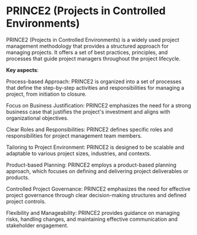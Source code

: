 # PRINCE2 (Projects in Controlled Environments)

PRINCE2 (Projects in Controlled Environments) is a widely used project management methodology that provides a structured approach for managing projects. It offers a set of best practices, principles, and processes that guide project managers throughout the project lifecycle.

**Key aspects**:

Process-based Approach: PRINCE2 is organized into a set of processes that define the step-by-step activities and responsibilities for managing a project, from initiation to closure.

Focus on Business Justification: PRINCE2 emphasizes the need for a strong business case that justifies the project's investment and aligns with organizational objectives.

Clear Roles and Responsibilities: PRINCE2 defines specific roles and responsibilities for project management team members.

Tailoring to Project Environment: PRINCE2 is designed to be scalable and adaptable to various project sizes, industries, and contexts.

Product-based Planning: PRINCE2 employs a product-based planning approach, which focuses on defining and delivering project deliverables or products.

Controlled Project Governance: PRINCE2 emphasizes the need for effective project governance through clear decision-making structures and defined project controls.

Flexibility and Manageability: PRINCE2 provides guidance on managing risks, handling changes, and maintaining effective communication and stakeholder engagement.
